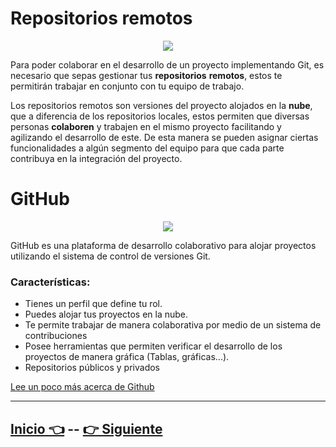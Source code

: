 # Repositorios remotos  

<p align="center">
    <img src="https://github.com/WorkshopTechnology/Materiales/blob/master/Workshops/GitGithub/Images/Repositories.png">
</p>

Para poder colaborar en el desarrollo de un proyecto implementando Git, es necesario que sepas gestionar tus **repositorios** **remotos**, estos te permitirán trabajar en conjunto con tu equipo de trabajo.  

Los repositorios remotos son versiones del proyecto alojados en la **nube**, que a diferencia de los repositorios locales, estos permiten que diversas personas **colaboren** y trabajen en el mismo proyecto facilitando y agilizando el desarrollo de este. De esta manera se pueden asignar ciertas funcionalidades a algún segmento del equipo para que cada parte contribuya en la integración del proyecto.  

# GitHub

<p align="center">
    <img src="https://github.com/WorkshopTechnology/Materiales/blob/master/Workshops/GitGithub/Images/Github.png">
</p>


GitHub es una plataforma de desarrollo colaborativo para alojar proyectos utilizando el sistema de control de versiones Git.

### Características:  
* Tienes un perfil que define tu rol.
* Puedes alojar tus proyectos en la nube.
* Te permite trabajar de manera colaborativa por medio de un sistema de contribuciones
* Posee herramientas que permiten verificar el desarrollo de los proyectos de manera gráfica (Tablas, gráficas...).  
* Repositorios públicos y privados

[Lee un poco más acerca de Github](https://github.com/about/)

***

## [Inicio 👈](README.md)  --  [👉 Siguiente](Page8.md)

